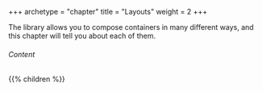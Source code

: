+++
archetype = "chapter"
title = "Layouts"
weight = 2
+++

The library allows you to compose containers in many different ways, and this chapter will tell you about each of them.

###### Content

{{% children %}}
